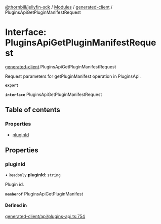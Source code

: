 [@thornbill/jellyfin-sdk](../README.md) / [Modules](../modules.md) / [generated-client](../modules/generated_client.md) / PluginsApiGetPluginManifestRequest

# Interface: PluginsApiGetPluginManifestRequest

[generated-client](../modules/generated_client.md).PluginsApiGetPluginManifestRequest

Request parameters for getPluginManifest operation in PluginsApi.

**`export`**

**`interface`** PluginsApiGetPluginManifestRequest

## Table of contents

### Properties

- [pluginId](generated_client.PluginsApiGetPluginManifestRequest.md#pluginid)

## Properties

### pluginId

• `Readonly` **pluginId**: `string`

Plugin id.

**`memberof`** PluginsApiGetPluginManifest

#### Defined in

[generated-client/api/plugins-api.ts:754](https://github.com/thornbill/jellyfin-sdk-typescript/blob/c65c42e/src/generated-client/api/plugins-api.ts#L754)

